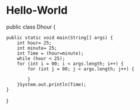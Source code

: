 # Hello-World


public class Dhour {

	public static void main(String[] args) {
		int hour= 25;
		int minute= 25;
		int Time = (hour=minute);
		while (hour < 25);
		for (int i = 00; i < args.length; i++) {
			for (int j = 00; j < args.length; j++) {
				
			}
		}System.out.println(Time);
	}

}
